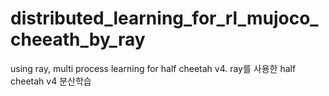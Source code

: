 # distributed_learning_for_rl_mujoco_cheeath_by_ray
using ray, multi process learning for half cheetah v4. ray를 사용한 half cheetah v4 분산학습
